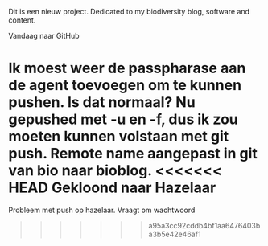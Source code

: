 Dit is een nieuw project. Dedicated to my biodiversity blog, software and content.

Vandaag naar GitHub

Ik moest weer de passpharase aan de agent toevoegen om te kunnen pushen.
Is dat normaal? Nu gepushed met -u en -f, dus ik zou moeten kunnen
volstaan met git push.
Remote name aangepast in git van bio naar bioblog.
<<<<<<< HEAD
Gekloond naar Hazelaar
=======
Probleem met push op hazelaar. Vraagt om wachtwoord
>>>>>>> a95a3cc92cddb4bf1aa6476403ba3b5e42e46af1

